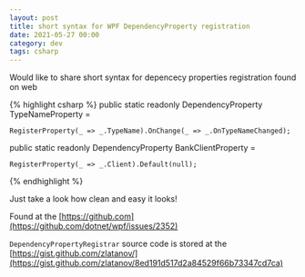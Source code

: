 ```yaml
---
layout: post
title: short syntax for WPF DependencyProperty registration
date: 2021-05-27 00:00 
category: dev
tags: csharp
---
```


Would like to share short syntax for depencecy properties registration found on web

{% highlight csharp %}
public static readonly DependencyProperty TypeNameProperty = 
	
	RegisterProperty(_ => _.TypeName).OnChange(_ => _.OnTypeNameChanged);



public static readonly DependencyProperty BankClientProperty = 
	
	RegisterProperty(_ => _.Client).Default(null);
{% endhighlight %}

Just take a look how clean and easy it looks!

Found at the 
[https://github.com](https://github.com/dotnet/wpf/issues/2352)

`DependencyPropertyRegistrar` source code is stored at the 
[https://gist.github.com/zlatanov/](https://gist.github.com/zlatanov/8ed191d517d2a84529f66b73347cd7ca)
